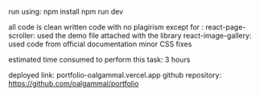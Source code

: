 run using:
npm install
npm run dev

all code is clean written code with no plagirism except for :
react-page-scroller: used the demo file attached with the library
react-image-gallery: used code from official documentation 
minor CSS fixes

estimated time consumed to perform this task: 3 hours

deployed link: portfolio-oalgammal.vercel.app
github repository: https://github.com/oalgammal/portfolio